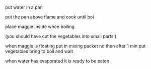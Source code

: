 put water in a pan

put the pan above flame and cook until boi

place maggie inside when boiling

(you should have cut the vegetables into small parts )

when maggie is floating put in mixing packet nd then after 1 min put vegetables bring to boil and wait

when water has evaporated it is ready to be eaten